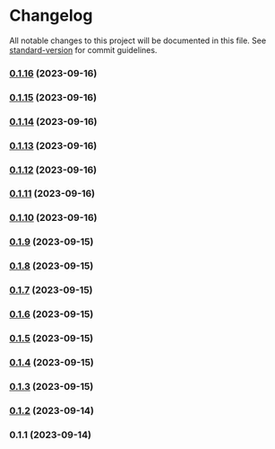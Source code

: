 # Changelog

All notable changes to this project will be documented in this file. See [standard-version](https://github.com/conventional-changelog/standard-version) for commit guidelines.

### [0.1.16](https://github.com/hunterpiggot/personal-website/compare/v0.1.15...v0.1.16) (2023-09-16)

### [0.1.15](https://github.com/hunterpiggot/personal-website/compare/v0.1.14...v0.1.15) (2023-09-16)

### [0.1.14](https://github.com/hunterpiggot/personal-website/compare/v0.1.13...v0.1.14) (2023-09-16)

### [0.1.13](https://github.com/hunterpiggot/personal-website/compare/v0.1.12...v0.1.13) (2023-09-16)

### [0.1.12](https://github.com/hunterpiggot/personal-website/compare/v0.1.11...v0.1.12) (2023-09-16)

### [0.1.11](https://github.com/hunterpiggot/personal-website/compare/v0.1.10...v0.1.11) (2023-09-16)

### [0.1.10](https://github.com/hunterpiggot/personal-website/compare/v0.1.9...v0.1.10) (2023-09-16)

### [0.1.9](https://github.com/hunterpiggot/personal-website/compare/v0.1.8...v0.1.9) (2023-09-15)

### [0.1.8](https://github.com/hunterpiggot/personal-website/compare/v0.1.7...v0.1.8) (2023-09-15)

### [0.1.7](https://github.com/hunterpiggot/personal-website/compare/v0.1.6...v0.1.7) (2023-09-15)

### [0.1.6](https://github.com/hunterpiggot/personal-website/compare/v0.1.5...v0.1.6) (2023-09-15)

### [0.1.5](https://github.com/hunterpiggot/personal-website/compare/v0.1.4...v0.1.5) (2023-09-15)

### [0.1.4](https://github.com/hunterpiggot/personal-website/compare/v0.1.3...v0.1.4) (2023-09-15)

### [0.1.3](https://github.com/hunterpiggot/personal-website/compare/v0.1.2...v0.1.3) (2023-09-15)

### [0.1.2](https://github.com/hunterpiggot/personal-website/compare/v0.1.1...v0.1.2) (2023-09-14)

### 0.1.1 (2023-09-14)
